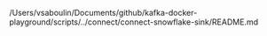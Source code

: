 /Users/vsaboulin/Documents/github/kafka-docker-playground/scripts/../connect/connect-snowflake-sink/README.md